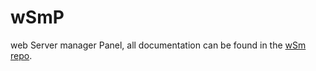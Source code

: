 # wSmP
web Server manager Panel, all documentation can be found in the [wSm repo](https://github.com/Thecakeisgit/wSm).
